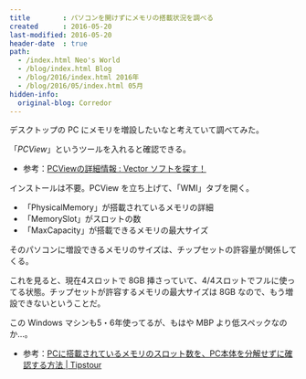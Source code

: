 ```yaml
---
title        : パソコンを開けずにメモリの搭載状況を調べる
created      : 2016-05-20
last-modified: 2016-05-20
header-date  : true
path:
  - /index.html Neo's World
  - /blog/index.html Blog
  - /blog/2016/index.html 2016年
  - /blog/2016/05/index.html 05月
hidden-info:
  original-blog: Corredor
---
```


デスクトップの PC にメモリを増設したいなと考えていて調べてみた。

「*PCView*」というツールを入れると確認できる。

- 参考：[PCViewの詳細情報 : Vector ソフトを探す！](http://www.vector.co.jp/soft/win95/hardware/se217774.html)

インストールは不要。PCView を立ち上げて、「WMI」タブを開く。

- 「PhysicalMemory」が搭載されているメモリの詳細
- 「MemorySlot」がスロットの数
- 「MaxCapacity」が搭載できるメモリの最大サイズ

そのパソコンに増設できるメモリのサイズは、チップセットの許容量が関係してくる。

これを見ると、現在4スロットで 8GB 挿さっていて、4/4スロットでフルに使ってる状態。チップセットが許容するメモリの最大サイズは 8GB なので、もう増設できないということだ。

この Windows マシンも5・6年使ってるが、もはや MBP より低スペックなのか…。

- 参考：[PCに搭載されているメモリのスロット数を、PC本体を分解せずに確認する方法 | Tipstour](http://tipstour.net/free-soft/4945)
